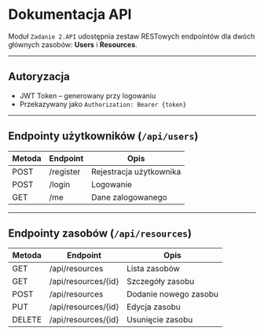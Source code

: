 #  Dokumentacja API

Moduł `Zadanie 2.API` udostępnia zestaw RESTowych endpointów dla dwóch głównych zasobów: **Users** i **Resources**.

---

##  Autoryzacja

- JWT Token – generowany przy logowaniu
- Przekazywany jako `Authorization: Bearer {token}`

---

##  Endpointy użytkowników (`/api/users`)

| Metoda | Endpoint            | Opis                     |
|--------|---------------------|--------------------------|
| POST   | /register           | Rejestracja użytkownika  |
| POST   | /login              | Logowanie                |
| GET    | /me                 | Dane zalogowanego        |

---

##  Endpointy zasobów (`/api/resources`)

| Metoda | Endpoint            | Opis                     |
|--------|---------------------|--------------------------|
| GET    | /api/resources      | Lista zasobów            |
| GET    | /api/resources/{id} | Szczegóły zasobu         |
| POST   | /api/resources      | Dodanie nowego zasobu    |
| PUT    | /api/resources/{id} | Edycja zasobu            |
| DELETE | /api/resources/{id} | Usunięcie zasobu         |
